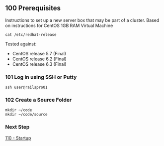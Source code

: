 ## 100 Prerequisites
Instructions to set up a new server box that may be part of a cluster.
Based on instructions for CentOS 1GB RAM Virtual Machine

```
cat /etc/redhat-release
```

Tested against:

- CentOS release 5.7 (Final)
- CentOS release 6.2 (Final)
- CentOS release 6.3 (Final)

### 101 Log in using SSH or Putty

```
ssh user@railspro01
```

### 102 Create a Source Folder

```
mkdir ~/code
mkdir ~/code/source
```

### Next Step

[110 - Startup](https://github.com/remomueller/documentation/tree/master/centos/110-startup.md)
